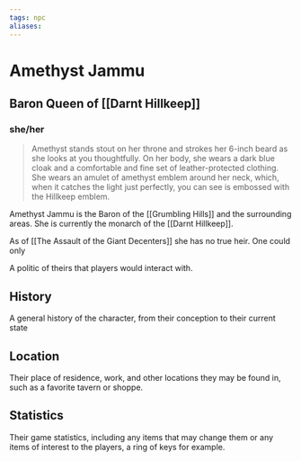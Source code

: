 ```yaml
---
tags: npc
aliases:
---
```

# Amethyst Jammu
## Baron Queen of [[Darnt Hillkeep]]
### she/her
> Amethyst stands stout on her throne and strokes her 6-inch beard as she looks at you thoughtfully. On her body, she wears a dark blue cloak and a comfortable and fine set of leather-protected clothing. She wears an amulet of amethyst emblem around her neck, which, when it catches the light just perfectly, you can see is embossed with the Hillkeep emblem.

Amethyst Jammu is the Baron of the [[Grumbling Hills]] and the surrounding areas. She is currently the monarch of the [[Darnt Hillkeep]].

As of [[The Assault of the Giant Decenters]] she has no true heir. One could only 

A politic of theirs that players would interact with.

## History
A general history of the character, from their conception to their current state

## Location
Their place of residence, work, and other locations they may be found in, such as a favorite tavern or shoppe.

## Statistics
Their game statistics, including any items that may change them or any items of interest to the players, a ring of keys for example.